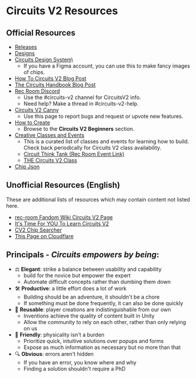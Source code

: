 # Circuits V2 Resources

## Official Resources

- [Releases](releases/)
- [Designs](designs/)
- [Circuits Design System](https://www.figma.com/file/iuEVw1vwSFqwNATidZE2Jy/Circuits-V2-Components-Public)\
  - If you have a Figma account, you can use this to make fancy images of chips. 
- [How To Circuits V2 Blog Post](https://blog.recroom.com/posts/2020/8/3/how-2-circuits-2)
- [The Circuits Handbook Blog Post](https://blog.recroom.com/posts/2021/5/03/the-circuits-handbook)
- [Rec Room Discord](https://discord.com/channels/193073071802941451/746858632301510708)
  - Use the #circuits-v2 channel for CircuitsV2 info.
  - Need help? Make a thread in #circuits-v2-help.
- [Circuits V2 Canny](https://recroom.canny.io/creative-tools?category=circuits-v2-feedback)
  - Use this page to report bugs and request or upvote new features.
- [How to Create](https://recroom.com/howtocreate)
  - Browse to the **Circuits V2 Beginners** section.
- [Creative Classes and Events](https://recroom.com/creative)
  - This is a curated list of classes and events for learning how to build. Check back periodically for Circuits V2 class availability.
  - [Circuit Think Tank (Rec Room Event Link)](https://rec.net/room/CircuitThinkTank/events)
  - [THE Circuits V2 Class](https://discord.gg/5AvzZt4fFh)
- [Chip Json](https://github.com/tyleo-rec/CircuitsV2Resources/blob/master/misc/circuitsv2.json)

## Unofficial Resources (English)

These are additional lists of resources which may contain content not listed here.

- [rec-room Fandom Wiki Circuits V2 Page](https://rec-room.fandom.com/wiki/Circuits_V2)
- [It's Time For YOU To Learn Circuits V2](https://www.youtube.com/watch?v=L4yvvoWdpWA)
- [CV2 Chip Searcher](https://cv2.aleteoryx.me)
- [This Page on Cloudflare](https://cv2.pages.dev)

## Principals - _Circuits empowers by being_:

- :balance_scale: **Elegant**: strike a balance between usability and capability
  - build for the novice but empower the expert
  - Automate difficult concepts rather than dumbing them down
- :hammer_and_wrench: **Productive**: a little effort does a lot of work
  - Building should be an adventure, it shouldn't be a chore
  - If something must be done frequently, it can also be done quickly
- :arrows_counterclockwise: **Reusable**: player creations are indistinguishable from our own
  - Inventions achieve the quality of content built in Unity
  - Allow the community to rely on each other, rather than only relying on us
- :handshake: **Friendly**: physicality isn't a burden
  - Prioritize quick, intuitive solutions over popups and forms
  - Expose as much information as necessary but no more than that
- :mag: **Obvious**: errors aren't hidden
  - If you have an error, you know where and why
  - Finding a solution shouldn't require a PhD
